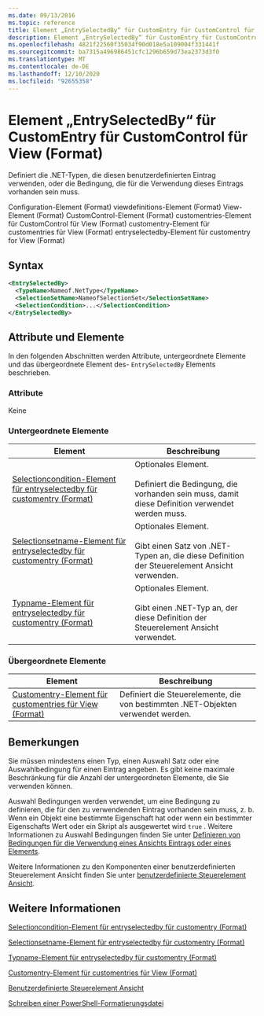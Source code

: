 ```yaml
---
ms.date: 09/13/2016
ms.topic: reference
title: Element „EntrySelectedBy“ für CustomEntry für CustomControl für View (Format)
description: Element „EntrySelectedBy“ für CustomEntry für CustomControl für View (Format)
ms.openlocfilehash: 4821f22560f35034f90d018e5a109004f331441f
ms.sourcegitcommit: ba7315a496986451cfc1296b659d73ea2373d3f0
ms.translationtype: MT
ms.contentlocale: de-DE
ms.lasthandoff: 12/10/2020
ms.locfileid: "92655358"
---
```

# <a name="entryselectedby-element-for-customentry-for-customcontrol-for-view-format"></a>Element „EntrySelectedBy“ für CustomEntry für CustomControl für View (Format)

Definiert die .NET-Typen, die diesen benutzerdefinierten Eintrag verwenden, oder die Bedingung, die für die Verwendung dieses Eintrags vorhanden sein muss.

Configuration-Element (Format) viewdefinitions-Element (Format) View-Element (Format) CustomControl-Element (Format) customentries-Element für CustomControl für View (Format) customentry-Element für customentries für View (Format) entryselectedby-Element für customentry for View (Format)

## <a name="syntax"></a>Syntax

```xml
<EntrySelectedBy>
  <TypeName>Nameof.NetType</TypeName>
  <SelectionSetName>NameofSelectionSet</SelectionSetName>
  <SelectionCondition>...</SelectionCondition>
</EntrySelectedBy>
```

## <a name="attributes-and-elements"></a>Attribute und Elemente

In den folgenden Abschnitten werden Attribute, untergeordnete Elemente und das übergeordnete Element des- `EntrySelectedBy` Elements beschrieben.

### <a name="attributes"></a>Attribute

Keine

### <a name="child-elements"></a>Untergeordnete Elemente

|Element|Beschreibung|
|-------------|-----------------|
|[Selectioncondition-Element für entryselectedby für customentry (Format)](./selectioncondition-element-for-entryselectedby-for-customcontrol-format.md)|Optionales Element.<br /><br /> Definiert die Bedingung, die vorhanden sein muss, damit diese Definition verwendet werden muss.|
|[Selectionsetname-Element für entryselectedby für customentry (Format)](./selectionsetname-element-for-entryselectedby-for-customcontrol-for-view-format.md)|Optionales Element.<br /><br /> Gibt einen Satz von .NET-Typen an, die diese Definition der Steuerelement Ansicht verwenden.|
|[Typname-Element für entryselectedby für customentry (Format)](./typename-element-for-selectioncondition-for-customcontrol-for-view-format.md)|Optionales Element.<br /><br /> Gibt einen .NET-Typ an, der diese Definition der Steuerelement Ansicht verwendet.|

### <a name="parent-elements"></a>Übergeordnete Elemente

|Element|Beschreibung|
|-------------|-----------------|
|[Customentry-Element für customentries für View (Format)](./customentry-element-for-customentries-for-customcontrol-for-view-format.md)|Definiert die Steuerelemente, die von bestimmten .NET-Objekten verwendet werden.|

## <a name="remarks"></a>Bemerkungen

Sie müssen mindestens einen Typ, einen Auswahl Satz oder eine Auswahlbedingung für einen Eintrag angeben. Es gibt keine maximale Beschränkung für die Anzahl der untergeordneten Elemente, die Sie verwenden können.

Auswahl Bedingungen werden verwendet, um eine Bedingung zu definieren, die für den zu verwendenden Eintrag vorhanden sein muss, z. b. Wenn ein Objekt eine bestimmte Eigenschaft hat oder wenn ein bestimmter Eigenschafts Wert oder ein Skript als ausgewertet wird `true` . Weitere Informationen zu Auswahl Bedingungen finden Sie unter [Definieren von Bedingungen für die Verwendung eines Ansichts Eintrags oder eines Elements](./defining-conditions-for-displaying-data.md).

Weitere Informationen zu den Komponenten einer benutzerdefinierten Steuerelement Ansicht finden Sie unter [benutzerdefinierte Steuerelement Ansicht](./creating-custom-controls.md).

## <a name="see-also"></a>Weitere Informationen

[Selectioncondition-Element für entryselectedby für customentry (Format)](./selectioncondition-element-for-entryselectedby-for-customcontrol-format.md)

[Selectionsetname-Element für entryselectedby für customentry (Format)](./selectionsetname-element-for-entryselectedby-for-customcontrol-for-view-format.md)

[Typname-Element für entryselectedby für customentry (Format)](./typename-element-for-selectioncondition-for-customcontrol-for-view-format.md)

[Customentry-Element für customentries für View (Format)](./customentry-element-for-customentries-for-customcontrol-for-view-format.md)

[Benutzerdefinierte Steuerelement Ansicht](./creating-custom-controls.md)

[Schreiben einer PowerShell-Formatierungsdatei](./writing-a-powershell-formatting-file.md)
